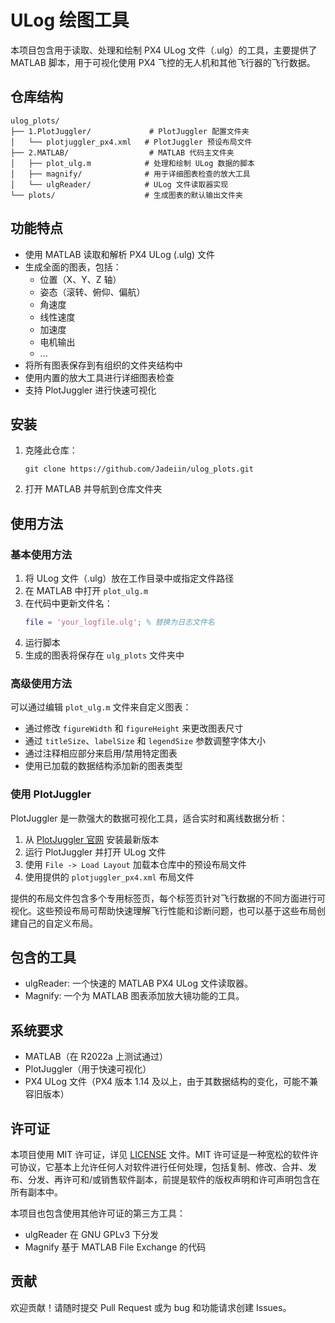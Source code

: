 # ULog 绘图工具

本项目包含用于读取、处理和绘制 PX4 ULog 文件（.ulg）的工具，主要提供了 MATLAB 脚本，用于可视化使用 PX4 飞控的无人机和其他飞行器的飞行数据。

## 仓库结构

```
ulog_plots/
├── 1.PlotJuggler/             # PlotJuggler 配置文件夹
│   └── plotjuggler_px4.xml   # PlotJuggler 预设布局文件
├── 2.MATLAB/                  # MATLAB 代码主文件夹
│   ├── plot_ulg.m            # 处理和绘制 ULog 数据的脚本
│   ├── magnify/              # 用于详细图表检查的放大工具
│   └── ulgReader/            # ULog 文件读取器实现
└── plots/                    # 生成图表的默认输出文件夹
```

## 功能特点

- 使用 MATLAB 读取和解析 PX4 ULog (.ulg) 文件
- 生成全面的图表，包括：
  - 位置（X、Y、Z 轴）
  - 姿态（滚转、俯仰、偏航）
  - 角速度
  - 线性速度
  - 加速度
  - 电机输出
  - ...
- 将所有图表保存到有组织的文件夹结构中
- 使用内置的放大工具进行详细图表检查
- 支持 PlotJuggler 进行快速可视化

## 安装

1. 克隆此仓库：
   ```
   git clone https://github.com/Jadeiin/ulog_plots.git
   ```
2. 打开 MATLAB 并导航到仓库文件夹

## 使用方法

### 基本使用方法

1. 将 ULog 文件（.ulg）放在工作目录中或指定文件路径
2. 在 MATLAB 中打开 `plot_ulg.m`
3. 在代码中更新文件名：
   ```matlab
   file = 'your_logfile.ulg'; % 替换为日志文件名
   ```
4. 运行脚本
5. 生成的图表将保存在 `ulg_plots` 文件夹中

### 高级使用方法

可以通过编辑 `plot_ulg.m` 文件来自定义图表：

- 通过修改 `figureWidth` 和 `figureHeight` 来更改图表尺寸
- 通过 `titleSize`、`labelSize` 和 `legendSize` 参数调整字体大小
- 通过注释相应部分来启用/禁用特定图表
- 使用已加载的数据结构添加新的图表类型

### 使用 PlotJuggler

PlotJuggler 是一款强大的数据可视化工具，适合实时和离线数据分析：

1. 从 [PlotJuggler 官网](https://github.com/facontidavide/PlotJuggler) 安装最新版本
2. 运行 PlotJuggler 并打开 ULog 文件
3. 使用 `File -> Load Layout` 加载本仓库中的预设布局文件
4. 使用提供的 `plotjuggler_px4.xml` 布局文件

提供的布局文件包含多个专用标签页，每个标签页针对飞行数据的不同方面进行可视化。这些预设布局可帮助快速理解飞行性能和诊断问题，也可以基于这些布局创建自己的自定义布局。

## 包含的工具

- ulgReader: 一个快速的 MATLAB PX4 ULog 文件读取器。
- Magnify: 一个为 MATLAB 图表添加放大镜功能的工具。

## 系统要求

- MATLAB（在 R2022a 上测试通过）
- PlotJuggler（用于快速可视化）
- PX4 ULog 文件（PX4 版本 1.14 及以上，由于其数据结构的变化，可能不兼容旧版本）

## 许可证

本项目使用 MIT 许可证，详见 [LICENSE](LICENSE) 文件。MIT 许可证是一种宽松的软件许可协议，它基本上允许任何人对软件进行任何处理，包括复制、修改、合并、发布、分发、再许可和/或销售软件副本，前提是软件的版权声明和许可声明包含在所有副本中。

本项目也包含使用其他许可证的第三方工具：
- ulgReader 在 GNU GPLv3 下分发
- Magnify 基于 MATLAB File Exchange 的代码

## 贡献

欢迎贡献！请随时提交 Pull Request 或为 bug 和功能请求创建 Issues。